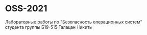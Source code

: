 # OSS-2021
Лабораторные работы по "Безопасность операционных систем" студента группы Б19-515 Галацан Никиты
